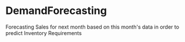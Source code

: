 # DemandForecasting
Forecasting Sales for next month based on this month's data in order to predict Inventory Requirements
